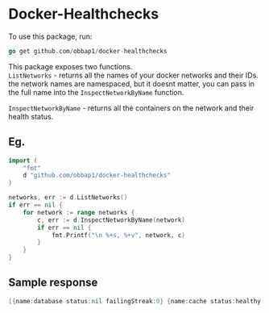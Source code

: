 # Docker-Healthchecks

To use this package, run:
```go
go get github.com/obbap1/docker-healthchecks
```

This package exposes two functions. <br>
`ListNetworks` - returns all the names of your docker networks and their IDs. the network names are namespaced, but it doesnt matter, you can pass in the full name into the `InspectNetworkByName` function. 
<br>

`InspectNetworkByName` - returns all the containers on the network and their health status.

## Eg. 

```go
import (
    "fmt"
    d "github.com/obbap1/docker-healthchecks"
)

networks, err := d.ListNetworks()
if err == nil {
    for network := range networks {
        c, err := d.InspectNetworkByName(network)
        if err == nil {
            fmt.Printf("\n %+s, %+v", network, c)
        }
    }
}
```

## Sample response 
```go
[{name:database status:nil failingStreak:0} {name:cache status:healthy failingStreak:0}]
```
